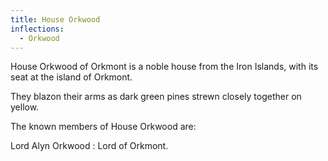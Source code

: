 ```yaml
---
title: House Orkwood
inflections:
  - Orkwood
---
```


House Orkwood of Orkmont is a noble house from the Iron Islands, with its seat at the island of Orkmont.

They blazon their arms as dark green pines strewn closely together on yellow.

The known members of House Orkwood are:

Lord Alyn Orkwood : Lord of Orkmont.


